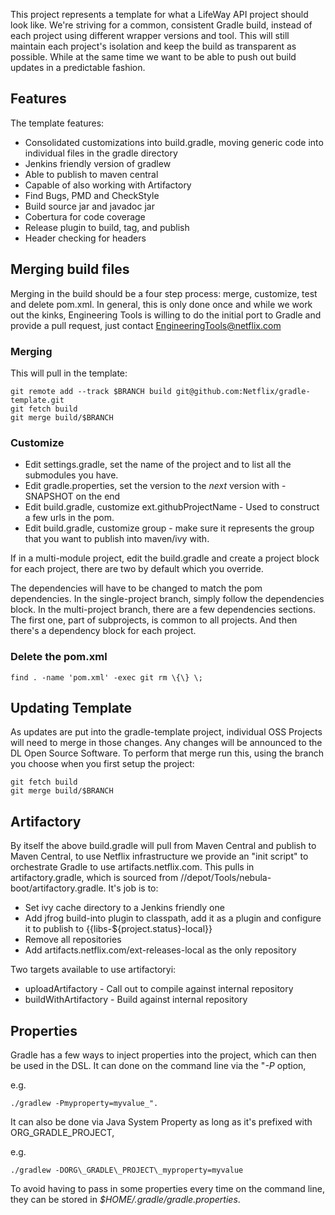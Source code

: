 This project represents a template for what a LifeWay API project should look
like. We're striving for a common, consistent Gradle build, instead of each
project using different wrapper versions and tool.  This will still maintain
each project's isolation and keep the build as transparent as possible. While at
the same time we want to be able to push out build updates in a predictable
fashion.

## Features

The template features:
* Consolidated customizations into build.gradle, moving generic code into individual files in the gradle directory
* Jenkins friendly version of gradlew
* Able to publish to maven central
* Capable of also working with Artifactory
* Find Bugs, PMD and CheckStyle
* Build source jar and javadoc jar
* Cobertura for code coverage
* Release plugin to build, tag, and publish
* Header checking for headers

## Merging build files

Merging in the build should be a four step process: merge, customize, test and delete pom.xml. In general, this is only done once and while we work out the kinks, Engineering Tools is willing to do the initial port to Gradle and provide a pull request, just contact EngineeringTools@netflix.com

### Merging
This will pull in the template:

    git remote add --track $BRANCH build git@github.com:Netflix/gradle-template.git
    git fetch build
    git merge build/$BRANCH

### Customize

* Edit settings.gradle, set the name of the project and to list all the submodules you have.
* Edit gradle.properties, set the version to the *next* version with -SNAPSHOT on the end
* Edit build.gradle, customize ext.githubProjectName - Used to construct a few urls in the pom.
* Edit build.gradle, customize group - make sure it represents the group that you want to publish into maven/ivy with.

If in a multi-module project, edit the build.gradle and create a project block for each project, there are two by default which you override.

The dependencies will have to be changed to match the pom dependencies. In the single-project branch, simply follow the dependencies block. In the multi-project branch, there are a few dependencies sections. The first one, part of subprojects, is common to all projects. And then there's a dependency block for each project.

### Delete the pom.xml

    find . -name 'pom.xml' -exec git rm \{\} \;

## Updating Template

As updates are put into the gradle-template project, individual OSS Projects will need to merge in those changes. Any changes will be announced to the DL Open Source Software.  To perform that merge run this, using the branch you choose when you first setup the project:

    git fetch build
    git merge build/$BRANCH

## Artifactory

By itself the above build.gradle will pull from Maven Central and publish to Maven Central, to use Netflix infrastructure we provide an "init script" to orchestrate Gradle to use artifacts.netflix.com. This pulls in artifactory.gradle, which is sourced from //depot/Tools/nebula-boot/artifactory.gradle. It's job is to:

* Set ivy cache directory to a Jenkins friendly one
* Add jfrog build-into plugin to classpath, add it as a plugin and configure it to publish to {{libs-$\{project.status}-local}}
* Remove all repositories
* Add artifacts.netflix.com/ext-releases-local as the only repository

Two targets available to use artifactoryi:
* uploadArtifactory - Call out to compile against internal repository
* buildWithArtifactory - Build against internal repository

## Properties

Gradle has a few ways to inject properties into the project, which can then be used in the DSL.
It can done on the command line via the "_\-P_ option,

e.g.

    ./gradlew -Pmyproperty=myvalue_".

It can also be done via Java System Property as long as it's prefixed with ORG\_GRADLE\_PROJECT,

e.g.

    ./gradlew -DORG\_GRADLE\_PROJECT\_myproperty=myvalue

To avoid having to pass in some properties every time on the command line, they can
be stored in <em>$HOME/.gradle/gradle.properties</em>.
